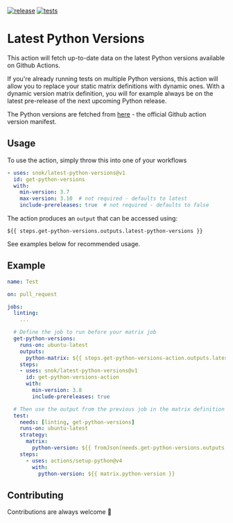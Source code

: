[![release](https://img.shields.io/github/release/snok/latest-python-versions.svg)](https://github.com/snok/latest-python-versions/releases/latest)
[![tests](https://github.com/snok/latest-python-versions/actions/workflows/test.yml/badge.svg?branch=main)](https://github.com/snok/latest-python-versions/actions/workflows/test.yml)

# Latest Python Versions

This action will fetch up-to-date data on the latest
Python versions available on Github Actions.

If you're already running tests on multiple Python versions,
this action will allow you to replace your static
matrix definitions with dynamic ones.
With a dynamic version matrix definition, you will for example always be
on the latest pre-release of the next upcoming Python release.

The Python versions are fetched from [here](https://raw.githubusercontent.com/actions/python-versions/main/versions-manifest.json) - the official Github action version manifest.

## Usage

To use the action, simply throw this into one of your workflows

```yaml
- uses: snok/latest-python-versions@v1
  id: get-python-versions
  with:
    min-version: 3.7
    max-version: 3.10  # not required - defaults to latest
    include-prereleases: true  # not required - defaults to false
```

The action produces an `output` that can be accessed using:

```
${{ steps.get-python-versions.outputs.latest-python-versions }}
```

See examples below for recommended usage.

## Example

```yaml
name: Test

on: pull_request

jobs:
  linting:
    ...

  # Define the job to run before your matrix job
  get-python-versions:
    runs-on: ubuntu-latest
    outputs:
      python-matrix: ${{ steps.get-python-versions-action.outputs.latest-python-versions }}
    steps:
    - uses: snok/latest-python-versions@v1
      id: get-python-versions-action
      with:
        min-version: 3.8
        include-prereleases: true

  # Then use the output from the previous job in the matrix definition
  test:
    needs: [linting, get-python-versions]
    runs-on: ubuntu-latest
    strategy:
      matrix:
        python-version: ${{ fromJson(needs.get-python-versions.outputs.python-matrix) }}
    steps:
      - uses: actions/setup-python@v4
        with:
          python-version: ${{ matrix.python-version }}
```

## Contributing

Contributions are always welcome 👏
